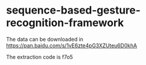 # sequence-based-gesture-recognition-framework

The data can be downloaded in https://pan.baidu.com/s/1vE6zte4pG3XZUteu6D0khA

The extraction code is f7o5
